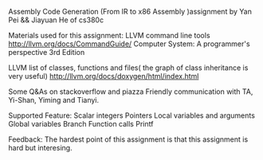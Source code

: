 
Assembly Code Generation (From IR to x86 Assembly )assignment by Yan Pei && Jiayuan He of cs380c

Materials used for this assignment:
LLVM command line tools         http://llvm.org/docs/CommandGuide/
Computer System: A programmer's perspective 3rd Edition

LLVM list of classes, functions and files( the graph of class inheritance is very useful)
                                http://llvm.org/docs/doxygen/html/index.html

Some Q&As on stackoverflow and piazza
Friendly communication with TA, Yi-Shan, Yiming and Tianyi.

Supported Feature:
Scalar integers
Pointers
Local variables and arguments
Global variables
Branch
Function calls
Printf

Feedback: 
The hardest point of this assignment is that this assignment is hard but
interesing. 



